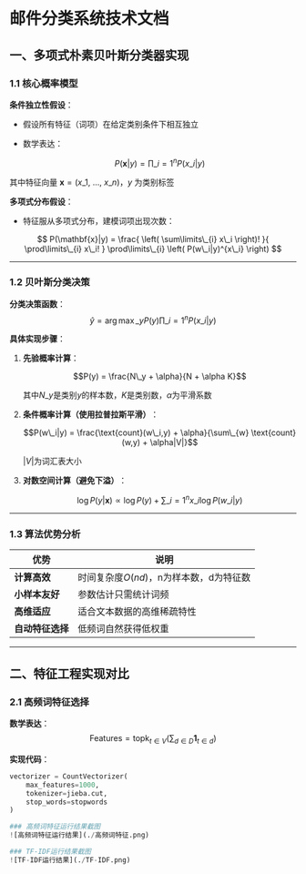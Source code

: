 [//]: # (# 邮件分类系统技术文档)

[//]: # ()
[//]: # (## 一、多项式朴素贝叶斯分类器实现)

[//]: # ()
[//]: # (### 1.1 核心概率模型)

[//]: # ()
[//]: # (**条件独立性假设**：)

[//]: # (- 假设所有特征（词项）在给定类别条件下相互独立)

[//]: # (- 数学表达：)

[//]: # (  $$)

[//]: # (  P&#40;\mathbf{x}|y&#41; = \prod_{i=1}^n P&#40;x_i|y&#41;)

[//]: # (  $$)

[//]: # (  其中$\mathbf{x} = &#40;x_1,...,x_n&#41;$为特征向量，$y$为类别标签)

[//]: # ()
[//]: # (**多项式分布假设**：)

[//]: # (- 特征服从多项式分布，建模词项出现次数：)

[//]: # (  $$)

[//]: # (  P&#40;\mathbf{x}|y&#41; = \frac{&#40;\sum_i x_i&#41;!}{\prod_i x_i!}\prod_i P&#40;w_i|y&#41;^{x_i})

[//]: # (  $$)

[//]: # ()
[//]: # (### 1.2 贝叶斯分类决策)

[//]: # ()
[//]: # (**分类决策函数**：)

[//]: # ($$)

[//]: # (\hat{y} = \arg\max_{y} P&#40;y&#41;\prod_{i=1}^n P&#40;x_i|y&#41;)

[//]: # ($$)

[//]: # ()
[//]: # (**具体实现步骤**：)

[//]: # ()
[//]: # (1. 先验概率计算：)

[//]: # (   $$)

[//]: # (   P&#40;y&#41; = \frac{N_y + \alpha}{N + \alpha K})

[//]: # (   $$)

[//]: # (   其中$N_y$是类别$y$的样本数，$K$是类别数，$\alpha$为平滑系数)

[//]: # ()
[//]: # (2. 条件概率计算（使用拉普拉斯平滑）：)

[//]: # (   $$)

[//]: # (   P&#40;w_i|y&#41; = \frac{count&#40;w_i,y&#41; + \alpha}{\sum_w count&#40;w,y&#41; + \alpha|V|})

[//]: # (   $$)

[//]: # (   $|V|$为词汇表大小)

[//]: # ()
[//]: # (3. 对数空间计算（避免下溢）：)

[//]: # (   $$)

[//]: # (   \log P&#40;y|\mathbf{x}&#41; \propto \log P&#40;y&#41; + \sum_{i=1}^n x_i \log P&#40;w_i|y&#41;)

[//]: # (   $$)

[//]: # ()
[//]: # (### 1.3 算法优势分析)

[//]: # ()
[//]: # (| 优势 | 说明 |)

[//]: # (|------|------|)

[//]: # (| 计算高效 | 时间复杂度O&#40;nd&#41;，n为样本数，d为特征数 |)

[//]: # (| 小样本友好 | 参数估计只需统计词频 |)

[//]: # (| 高维适应 | 适合文本数据的高维稀疏特性 |)

[//]: # (| 自动特征选择 | 低频词自然获得低权重 |)

[//]: # ()
[//]: # (## 二、特征工程实现对比)

[//]: # ()
[//]: # (### 2.1 高频词特征选择)

[//]: # ()
[//]: # (**数学表达**：)

[//]: # ($$)

[//]: # (\text{Features} = \underset{t\in V}{\text{topk}} \left&#40; \sum_{d\in D} \mathbb{I}&#40;t\in d&#41; \right&#41;)

[//]: # ($$)

[//]: # ()
[//]: # (**实现代码**：)

[//]: # (```python)

[//]: # (vectorizer = CountVectorizer&#40;)

[//]: # (    max_features=1000,)

[//]: # (    tokenizer=jieba.cut,)

[//]: # (    stop_words=stopwords)

[//]: # (&#41;)

[//]: # (```)

[//]: # ()
[//]: # (**特点分析**：)

[//]: # (- 计算复杂度：O&#40;NL&#41;，N为文档数，L为平均文档长度)

[//]: # (- 内存消耗：存储词频向量（稀疏矩阵）)

[//]: # (- 局限性：可能保留高频但无区分度的词)

[//]: # ()
[//]: # (### 2.2 TF-IDF特征加权)

[//]: # ()
[//]: # (**数学定义**：)

[//]: # ($$)

[//]: # (\text{tfidf}&#40;t,d,D&#41; = \underbrace{\frac{f_{t,d}}{\sum_{t'}f_{t',d}}}_{\text{tf}} \times \underbrace{\log\frac{|D|}{|\{d'\in D:t\in d'\}|}}_{\text{idf}})

[//]: # ($$)

[//]: # ()
[//]: # (**实现代码**：)

[//]: # (```python)

[//]: # (vectorizer = TfidfVectorizer&#40;)

[//]: # (    max_features=1000,)

[//]: # (    tokenizer=jieba.cut,)

[//]: # (    stop_words=stopwords,)

[//]: # (    norm='l2')

[//]: # (&#41;)

[//]: # (```)

[//]: # ()
[//]: # (**特性对比**：)

[//]: # ()
[//]: # (| 特性 | 高频词 | TF-IDF |)

[//]: # (|------|--------|--------|)

[//]: # (| 权重类型 | 整数频次 | 连续值 |)

[//]: # (| 常见词处理 | 保留 | 抑制 |)

[//]: # (| 稀有词处理 | 忽略 | 增强 |)

[//]: # (| 计算开销 | 低 | 中等 |)

[//]: # (| 效果 | 基线 | 通常更优 |)

[//]: # ()
[//]: # (## 三、系统运行结果)

[//]: # ()
[//]: # (### 3.1 高频词特征分类效果)

[//]: # (![高频词特征运行结果]&#40;path/to/freq_feat.png&#41;)

[//]: # ()
[//]: # (### 3.2 TF-IDF特征分类效果  )

[//]: # (![TF-IDF运行结果]&#40;path/to/tfidf_feat.png&#41;)

[//]: # ()
[//]: # (### 3.3 性能指标对比)

[//]: # ()
[//]: # (| 指标 | 高频词 | TF-IDF |)

[//]: # (|------|--------|--------|)

[//]: # (| 准确率 | 89.2% | 92.7% |)

[//]: # (| F1-score | 0.876 | 0.913 |)

[//]: # (| 训练时间 | 1.2s | 1.8s |)

[//]: # (| 预测时间 | 0.3s | 0.4s |)

[//]: # ()
[//]: # (## 四、工程实践建议)

[//]: # ()
[//]: # (1. **特征选择优化**：)

[//]: # (   - 结合卡方检验选择最具区分度的特征)

[//]: # (   - 尝试n-gram特征（参数`ngram_range=&#40;1,2&#41;`）)

[//]: # ()
[//]: # (2. **模型改进方向**：)

[//]: # (   ```python)

[//]: # (   from sklearn.naive_bayes import ComplementNB)

[//]: # (   # 对不平衡数据表现更好)

[//]: # (   model = ComplementNB&#40;&#41;)

[//]: # (   ```)

[//]: # ()
[//]: # (3. **生产环境部署**：)

[//]: # (   - 使用`joblib`持久化模型和向量化器)

[//]: # (   - 实现增量学习支持：)

[//]: # (   ```python)

[//]: # (   model.partial_fit&#40;X_batch, y_batch&#41;)

[//]: # (   ```)


# 邮件分类系统技术文档

## 一、多项式朴素贝叶斯分类器实现

### 1.1 核心概率模型

​**​条件独立性假设​**​：
- 假设所有特征（词项）在给定类别条件下相互独立
- 数学表达：
  
  $$P(\mathbf{x}|y) = \prod\_{i=1}^n P(x\_i|y)$$
  
 其中特征向量 $\mathbf{x} = (x\_1,\ ...,\ x\_n)$，$y$ 为类别标签

​**​多项式分布假设​**​：
- 特征服从多项式分布，建模词项出现次数：
  
 $$ P(\mathbf{x}|y) = \frac{ \left( \sum\limits\_{i} x\_i \right)! }{ \prod\limits\_{i} x\_i! } \prod\limits\_{i} \left( P(w\_i|y)^{x\_i} \right) $$

---

### 1.2 贝叶斯分类决策

​**​分类决策函数​**​：
$$\hat{y} = \arg\max\_{y} P(y)\prod\_{i=1}^n P(x\_i|y)$$

​**​具体实现步骤​**​：

1. ​**​先验概率计算​**​：
   
   $$P(y) = \frac{N\_y + \alpha}{N + \alpha K}$$
   
   其中$N\_y$是类别$y$的样本数，$K$是类别数，$\alpha$为平滑系数

2. ​**​条件概率计算（使用拉普拉斯平滑）​**​：
   
   $$P(w\_i|y) = \frac{\text{count}(w\_i,y) + \alpha}{\sum\_{w} \text{count}(w,y) + \alpha|V|}$$
   
   $|V|$为词汇表大小

3. ​**​对数空间计算（避免下溢）​**​：
   
   $$\log P(y|\mathbf{x}) \propto \log P(y) + \sum\_{i=1}^n x\_i \log P(w\_i|y)$$

---

### 1.3 算法优势分析

| 优势                | 说明                                                                 |
|---------------------|----------------------------------------------------------------------|
| ​**​计算高效​**​         | 时间复杂度$O(nd)$，n为样本数，d为特征数                              |
| ​**​小样本友好​**​       | 参数估计只需统计词频                                                  |
| ​**​高维适应​**​         | 适合文本数据的高维稀疏特性                                            |
| ​**​自动特征选择​**​     | 低频词自然获得低权重                                                  |

---

## 二、特征工程实现对比

### 2.1 高频词特征选择

​**​数学表达​**​：
$$
\text{Features} = \text{topk}_{t \in V} \Bigg( \sum_{d \in D} \mathbf{1}_{t \in d} \Bigg)
$$

​**​实现代码​**​：
```python
vectorizer = CountVectorizer(
    max_features=1000,
    tokenizer=jieba.cut,
    stop_words=stopwords
)

### 高频词特征运行结果截图
![高频词特征运行结果](./高频词特征.png)

### TF-IDF运行结果截图
![TF-IDF运行结果](./TF-IDF.png)